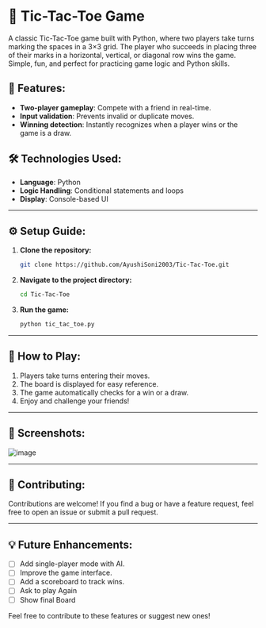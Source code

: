 # 🎲 Tic-Tac-Toe Game  
A classic Tic-Tac-Toe game built with Python, where two players take turns marking the spaces in a 3×3 grid. The player who succeeds in placing three of their marks in a horizontal, vertical, or diagonal row wins the game. Simple, fun, and perfect for practicing game logic and Python skills.

## 🚀 Features:
- **Two-player gameplay**: Compete with a friend in real-time.
- **Input validation**: Prevents invalid or duplicate moves.
- **Winning detection**: Instantly recognizes when a player wins or the game is a draw.

## 🛠️ Technologies Used:
- **Language**: Python  
- **Logic Handling**: Conditional statements and loops  
- **Display**: Console-based UI  

---

## ⚙️ Setup Guide:
1. **Clone the repository:**  
    ```bash
    git clone https://github.com/AyushiSoni2003/Tic-Tac-Toe.git
    ```
2. **Navigate to the project directory:**  
    ```bash
    cd Tic-Tac-Toe
    ```
3. **Run the game:**  
    ```bash
    python tic_tac_toe.py
    ```

---

## 🎯 How to Play:
1. Players take turns entering their moves.
2. The board is displayed for easy reference.
3. The game automatically checks for a win or a draw.
5. Enjoy and challenge your friends!

---

## 📸 Screenshots:
![image](https://github.com/user-attachments/assets/5d121fcd-fee4-4696-bba5-9574e1c9bd43)

---

## 🤝 Contributing:
Contributions are welcome! If you find a bug or have a feature request, feel free to open an issue or submit a pull request.  

---

## 💡 Future Enhancements:
- [ ] Add single-player mode with AI.
- [ ] Improve the game interface.
- [ ] Add a scoreboard to track wins.
- [ ] Ask to play Again
- [ ] Show final Board

Feel free to contribute to these features or suggest new ones!
